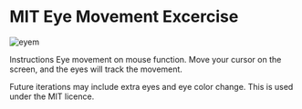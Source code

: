 # MIT Eye Movement Excercise


![eyem](https://user-images.githubusercontent.com/109193497/192194368-a2ad6f9f-8e01-4677-aecd-c64937e4fa8f.png)


 Instructions
 Eye movement on mouse function.  Move your cursor on the screen, and the eyes will track the movement.
 
 Future iterations may include extra eyes and eye color change. 
 This is used under the MIT licence.
